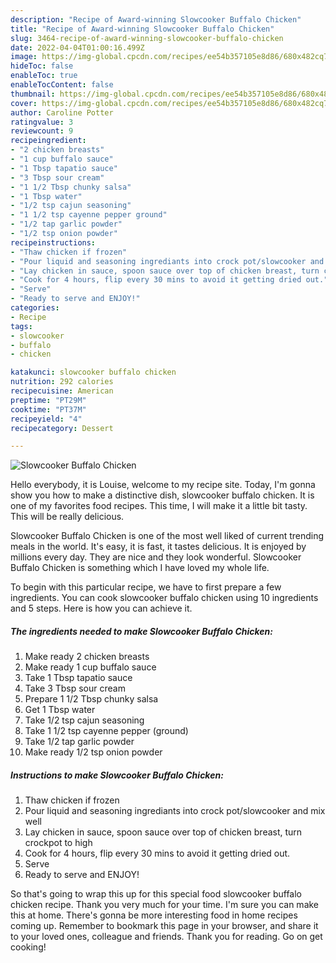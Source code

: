 ```yaml
---
description: "Recipe of Award-winning Slowcooker Buffalo Chicken"
title: "Recipe of Award-winning Slowcooker Buffalo Chicken"
slug: 3464-recipe-of-award-winning-slowcooker-buffalo-chicken
date: 2022-04-04T01:00:16.499Z
image: https://img-global.cpcdn.com/recipes/ee54b357105e8d86/680x482cq70/slowcooker-buffalo-chicken-recipe-main-photo.jpg
hideToc: false
enableToc: true
enableTocContent: false
thumbnail: https://img-global.cpcdn.com/recipes/ee54b357105e8d86/680x482cq70/slowcooker-buffalo-chicken-recipe-main-photo.jpg
cover: https://img-global.cpcdn.com/recipes/ee54b357105e8d86/680x482cq70/slowcooker-buffalo-chicken-recipe-main-photo.jpg
author: Caroline Potter
ratingvalue: 3
reviewcount: 9
recipeingredient:
- "2 chicken breasts"
- "1 cup buffalo sauce"
- "1 Tbsp tapatio sauce"
- "3 Tbsp sour cream"
- "1 1/2 Tbsp chunky salsa"
- "1 Tbsp water"
- "1/2 tsp cajun seasoning"
- "1 1/2 tsp cayenne pepper ground"
- "1/2 tap garlic powder"
- "1/2 tsp onion powder"
recipeinstructions:
- "Thaw chicken if frozen"
- "Pour liquid and seasoning ingrediants into crock pot/slowcooker and mix well"
- "Lay chicken in sauce, spoon sauce over top of chicken breast, turn crockpot to high"
- "Cook for 4 hours, flip every 30 mins to avoid it getting dried out."
- "Serve"
- "Ready to serve and ENJOY!"
categories:
- Recipe
tags:
- slowcooker
- buffalo
- chicken

katakunci: slowcooker buffalo chicken 
nutrition: 292 calories
recipecuisine: American
preptime: "PT29M"
cooktime: "PT37M"
recipeyield: "4"
recipecategory: Dessert

---
```



![Slowcooker Buffalo Chicken](https://img-global.cpcdn.com/recipes/ee54b357105e8d86/680x482cq70/slowcooker-buffalo-chicken-recipe-main-photo.jpg)

Hello everybody, it is Louise, welcome to my recipe site. Today, I'm gonna show you how to make a distinctive dish, slowcooker buffalo chicken. It is one of my favorites food recipes. This time, I will make it a little bit tasty. This will be really delicious.

Slowcooker Buffalo Chicken is one of the most well liked of current trending meals in the world. It's easy, it is fast, it tastes delicious. It is enjoyed by millions every day. They are nice and they look wonderful. Slowcooker Buffalo Chicken is something which I have loved my whole life.




To begin with this particular recipe, we have to first prepare a few ingredients. You can cook slowcooker buffalo chicken using 10 ingredients and 5 steps. Here is how you can achieve it.

<!--inarticleads1-->

##### The ingredients needed to make Slowcooker Buffalo Chicken:

1. Make ready 2 chicken breasts
1. Make ready 1 cup buffalo sauce
1. Take 1 Tbsp tapatio sauce
1. Take 3 Tbsp sour cream
1. Prepare 1 1/2 Tbsp chunky salsa
1. Get 1 Tbsp water
1. Take 1/2 tsp cajun seasoning
1. Take 1 1/2 tsp cayenne pepper (ground)
1. Take 1/2 tap garlic powder
1. Make ready 1/2 tsp onion powder




<!--inarticleads2-->

##### Instructions to make Slowcooker Buffalo Chicken:

1. Thaw chicken if frozen
1. Pour liquid and seasoning ingrediants into crock pot/slowcooker and mix well
1. Lay chicken in sauce, spoon sauce over top of chicken breast, turn crockpot to high
1. Cook for 4 hours, flip every 30 mins to avoid it getting dried out.
1. Serve
1. Ready to serve and ENJOY!



So that's going to wrap this up for this special food slowcooker buffalo chicken recipe. Thank you very much for your time. I'm sure you can make this at home. There's gonna be more interesting food in home recipes coming up. Remember to bookmark this page in your browser, and share it to your loved ones, colleague and friends. Thank you for reading. Go on get cooking!
